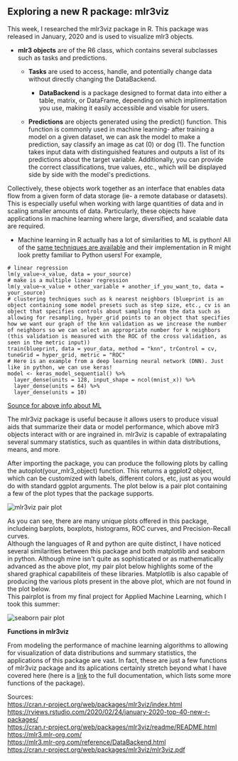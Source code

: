 ## Exploring a new R package: mlr3viz
This week, I researched the mlr3viz package in R. This package was released in January, 2020 and is used to visualize mlr3 objects.<br/>

- **mlr3 objects** are of the R6 class, which contains several subclasses such as tasks and predictions.<br/>

  - **Tasks** are used to access, handle, and potentially change data without directly changing the DataBackend.<br/>

    - **DataBackend** is a package designed to format data into either a table, matrix, or DataFrame, depending on which implimentation you use, making it easily accessible and visable for users.<br/>
  
  - **Predictions** are objects generated using the predict() function. This function is commonly used in machine learning- after training a model on a given dataset, we can ask the model to make a prediction, say classify an image as cat (0) or dog (1). The function takes input data with distinguished features and outputs a list of its predictions about the target variable. Additionally, you can provide the correct classifications, true values, etc., which will be displayed side by side with the  model's predictions.<br/>

Collectively, these objects work together as an interface that enables data flow from a given form of data storage (ie- a remote database or datasets). This is especially useful when working with large quantities of data and in scaling smaller amounts of data. Particularly, these objects have applications in machine learning where large, diversified, and scalable data are required.<br/>
- Machine learning in R actually has a lot of similarities to ML is python! All of the [same techniques are available](https://bradleyboehmke.github.io/HOML/index.html) and their implementation in R might look pretty familiar to Python users! For example,
```
# linear regression
lm(y_value~x_value, data = your_source)
# make is a multiple linear regression
lm(y_value~x_value + other_variable + another_if_you_want_to, data = your_source)
# clustering techniques such as k nearest neighbors (blueprint is an object containing some model presets such as step size, etc., cv is an object that specifies controls about sampling from the data such as allowing for resampling, hyper_grid points to an object that specifies how we want our graph of the knn validation as we increase the number of neighbors so we can select an appropriate number for k neighbors (this validation is measured with the ROC of the cross validation, as seen in the metric input))
train(blueprint, data = your_data, method = "knn", trControl = cv, tuneGrid = hyper_grid, metric = "ROC"
# Here is an example from a deep learning neural network (DNN). Just like in python, we can use keras!
model <- keras_model_sequential() %>%
  layer_dense(units = 128, input_shape = ncol(mnist_x)) %>%
  layer_dense(units = 64) %>%
  layer_dense(units = 10)
```
[Sounce for above info about ML](https://bradleyboehmke.github.io/HOML/index.html)<br/>

The mlr3viz package is useful because it allows users to produce visual aids that summarize their data or model performance, which above mlr3 objects interact with or are ingrained in. mlr3viz is capable of extrapalating several summary statistics, such as quantiles in within data distributions, means, and more.<br/>

After importing the package, you can produce the following plots by calling the autoplot(your_mlr3_object) function. This returns a ggplot2 object, which can be customized with labels, different colors, etc, just as you would do with standard ggplot arguments. The plot below is a pair plot containing a few of the plot types that the package supports.<br/>

![mlr3viz pair plot](https://rviews.rstudio.com/2020/02/24/january-2020-top-40-new-r-packages/mlr3viz.png)<br/>

As you can see, there are many unique plots offered in this package, includeing barplots, boxplots, histograms, ROC curves, and Precision-Recall curves.<br/>
Although the languages of R and python are quite distinct, I have noticed several similarities between this package and both matplotlib and seaborn in python. Although mine isn't quite as sophisticated or as mathematically advanced as the above plot, my pair plot below highlights some of the shared graphical capabiliteis of these libraries. Matplotlib is also capable of producing the various plots present in the above plot, which are not found in the plot below.<br/>
This pairplot is from my final project for Applied Machine Learning, which I took this summer:<br/>

![seaborn pair plot](https://aeraposo.github.io/Data-440-Raposo/pair_plot_example.png)<br/>

**Functions in mlr3viz**

From modeling the performance of machine learning algorithms to allowing for visualization of data distributions and summary statistics, the applications of this package are vast. In fact, these are just a few functions of mlr3viz package and its aplications certainly stretch beyond what I have covered here (here is a [link](https://cran.r-project.org/web/packages/mlr3viz/mlr3viz.pdf) to the full documentation, which lists some more functions of the package).<br/>

Sources:<br/>
https://cran.r-project.org/web/packages/mlr3viz/index.html <br/>
https://rviews.rstudio.com/2020/02/24/january-2020-top-40-new-r-packages/ <br/>
https://cran.r-project.org/web/packages/mlr3viz/readme/README.html <br/>
https://mlr3.mlr-org.com/ <br/>
https://mlr3.mlr-org.com/reference/DataBackend.html <br/>
https://cran.r-project.org/web/packages/mlr3viz/mlr3viz.pdf
